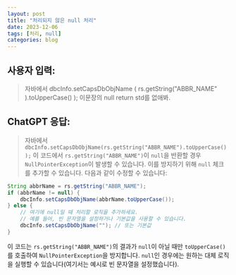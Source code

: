 ```yaml
---
layout: post
title: "처리되지 않은 null 처리"
date: 2023-12-06
tags: [처리, null]
categories: blog
---
```


## 사용자 입력:
> 자바에서 dbcInfo.setCapsDbObjName ( rs.getString("ABBR_NAME"  ).toUpperCase()    ); 이문장의   null return std를 없애봐.

## ChatGPT 응답:
> 자바에서 `dbcInfo.setCapsDbObjName(rs.getString("ABBR_NAME").toUpperCase());` 이 코드에서 `rs.getString("ABBR_NAME")`이 `null`을 반환할 경우 `NullPointerException`이 발생할 수 있습니다. 이를 방지하기 위해 `null` 체크를 추가할 수 있습니다. 다음과 같이 수정할 수 있습니다:

```java
String abbrName = rs.getString("ABBR_NAME");
if (abbrName != null) {
    dbcInfo.setCapsDbObjName(abbrName.toUpperCase());
} else {
    // 여기에 null일 때 처리할 로직을 추가하세요.
    // 예를 들어, 빈 문자열을 설정하거나 기본값을 사용할 수 있습니다.
    dbcInfo.setCapsDbObjName(""); // 또는 기본값
}
```

이 코드는 `rs.getString("ABBR_NAME")`의 결과가 `null`이 아닐 때만 `toUpperCase()`를 호출하여 `NullPointerException`을 방지합니다. `null`인 경우에는 원하는 대체 로직을 실행할 수 있습니다(여기서는 예시로 빈 문자열을 설정했습니다).

